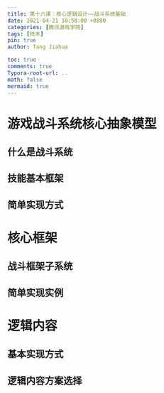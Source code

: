 ```yaml
---
title: 第十六课：核心逻辑设计——战斗系统基础
date: 2021-04-21 10:58:00 +0800
categories: [腾讯游戏学院]
tags: [技术]
pin: true
author: Tang Jiahua

toc: true
comments: true
Typora-root-url: ..
math: false
mermaid: true
---
```


# 游戏战斗系统核心抽象模型

## 什么是战斗系统

## 技能基本框架

## 简单实现方式

# 核心框架

## 战斗框架子系统

## 简单实现实例

# 逻辑内容

## 基本实现方式

## 逻辑内容方案选择